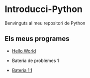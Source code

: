 # Introducci-Python

 Benvinguts al meu repositori de Python

## Els meus programes

- [Hello World](hello_world.py)

- Bateria de problemes 1
- [Bateria 1.1](bateria1.1.py)
